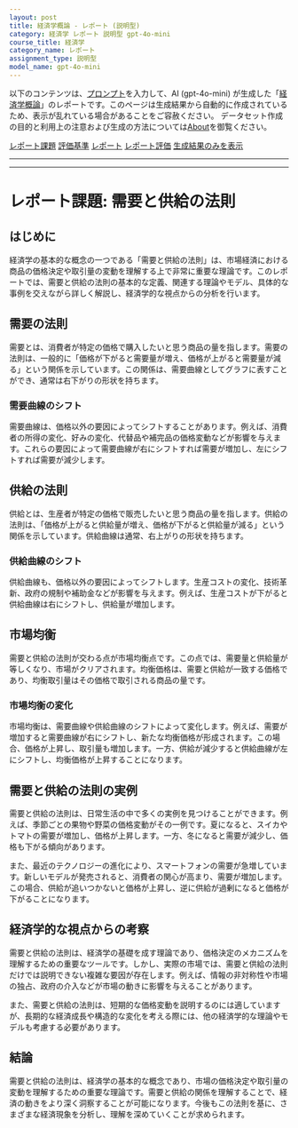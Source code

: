 ```yaml
---
layout: post
title: 経済学概論 - レポート (説明型)
category: 経済学 レポート 説明型 gpt-4o-mini
course_title: 経済学
category_name: レポート
assignment_type: 説明型
model_name: gpt-4o-mini
---
```


以下のコンテンツは、[プロンプト](https://github.com/takedatoshiyuki/synthetic_assignments/tree/main/generated/経済学/gpt-4o-mini/prompt_レポート-説明型.md)を入力して、AI (gpt-4o-mini) が生成した「[経済学概論](/contents/経済学/)」のレポートです。このページは生成結果から自動的に作成されているため、表示が乱れている場合があることをご容赦ください。
データセット作成の目的と利用上の注意および生成の方法については[About](/About)を御覧ください。

[レポート課題](../レポート課題-説明型)
[評価基準](../評価基準-説明型)
[レポート](../レポート-説明型)
[レポート評価](../レポート評価-説明型)
[生成結果のみを表示](https://github.com/takedatoshiyuki/synthetic_assignments/tree/main/generated/経済学/gpt-4o-mini/レポート-説明型.md)
  

***
***
  
# レポート課題: 需要と供給の法則

## はじめに

経済学の基本的な概念の一つである「需要と供給の法則」は、市場経済における商品の価格決定や取引量の変動を理解する上で非常に重要な理論です。このレポートでは、需要と供給の法則の基本的な定義、関連する理論やモデル、具体的な事例を交えながら詳しく解説し、経済学的な視点からの分析を行います。

## 需要の法則

需要とは、消費者が特定の価格で購入したいと思う商品の量を指します。需要の法則は、一般的に「価格が下がると需要量が増え、価格が上がると需要量が減る」という関係を示しています。この関係は、需要曲線としてグラフに表すことができ、通常は右下がりの形状を持ちます。

### 需要曲線のシフト

需要曲線は、価格以外の要因によってシフトすることがあります。例えば、消費者の所得の変化、好みの変化、代替品や補完品の価格変動などが影響を与えます。これらの要因によって需要曲線が右にシフトすれば需要が増加し、左にシフトすれば需要が減少します。

## 供給の法則

供給とは、生産者が特定の価格で販売したいと思う商品の量を指します。供給の法則は、「価格が上がると供給量が増え、価格が下がると供給量が減る」という関係を示しています。供給曲線は通常、右上がりの形状を持ちます。

### 供給曲線のシフト

供給曲線も、価格以外の要因によってシフトします。生産コストの変化、技術革新、政府の規制や補助金などが影響を与えます。例えば、生産コストが下がると供給曲線は右にシフトし、供給量が増加します。

## 市場均衡

需要と供給の法則が交わる点が市場均衡点です。この点では、需要量と供給量が等しくなり、市場がクリアされます。均衡価格は、需要と供給が一致する価格であり、均衡取引量はその価格で取引される商品の量です。

### 市場均衡の変化

市場均衡は、需要曲線や供給曲線のシフトによって変化します。例えば、需要が増加すると需要曲線が右にシフトし、新たな均衡価格が形成されます。この場合、価格が上昇し、取引量も増加します。一方、供給が減少すると供給曲線が左にシフトし、均衡価格が上昇することになります。

## 需要と供給の法則の実例

需要と供給の法則は、日常生活の中で多くの実例を見つけることができます。例えば、季節ごとの果物や野菜の価格変動がその一例です。夏になると、スイカやトマトの需要が増加し、価格が上昇します。一方、冬になると需要が減少し、価格も下がる傾向があります。

また、最近のテクノロジーの進化により、スマートフォンの需要が急増しています。新しいモデルが発売されると、消費者の関心が高まり、需要が増加します。この場合、供給が追いつかないと価格が上昇し、逆に供給が過剰になると価格が下がることになります。

## 経済学的な視点からの考察

需要と供給の法則は、経済学の基礎を成す理論であり、価格決定のメカニズムを理解するための重要なツールです。しかし、実際の市場では、需要と供給の法則だけでは説明できない複雑な要因が存在します。例えば、情報の非対称性や市場の独占、政府の介入などが市場の動きに影響を与えることがあります。

また、需要と供給の法則は、短期的な価格変動を説明するのには適していますが、長期的な経済成長や構造的な変化を考える際には、他の経済学的な理論やモデルも考慮する必要があります。

## 結論

需要と供給の法則は、経済学の基本的な概念であり、市場の価格決定や取引量の変動を理解するための重要な理論です。需要と供給の関係を理解することで、経済の動きをより深く洞察することが可能になります。今後もこの法則を基に、さまざまな経済現象を分析し、理解を深めていくことが求められます。
